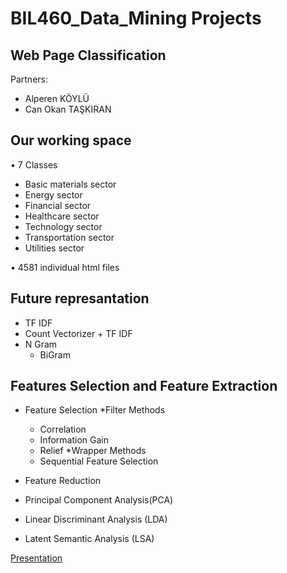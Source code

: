# BIL460_Data_Mining Projects
## Web Page Classification

Partners:
* Alperen KÖYLÜ
* Can Okan TAŞKIRAN



## Our working space
• 7 Classes  
  * Basic materials sector
  * Energy sector
  * Financial sector
  * Healthcare sector
  * Technology sector
  * Transportation sector
  * Utilities sector

• 4581 individual html files

## Future represantation
* TF IDF
* Count Vectorizer + TF IDF
* N Gram
  * BiGram
  
  
  
 ## Features Selection and Feature Extraction
* Feature Selection
 *Filter Methods
   * Correlation
   * Information Gain
   * Relief
 *Wrapper Methods
   * Sequential Feature Selection
 
 
 * Feature Reduction 
  * Principal Component Analysis(PCA)
  * Linear Discriminant Analysis (LDA)
  * Latent Semantic Analysis (LSA)

[Presentation](https://github.com/CantOkan/BIL460_Data_Mining/blob/master/presentation.pdf)
